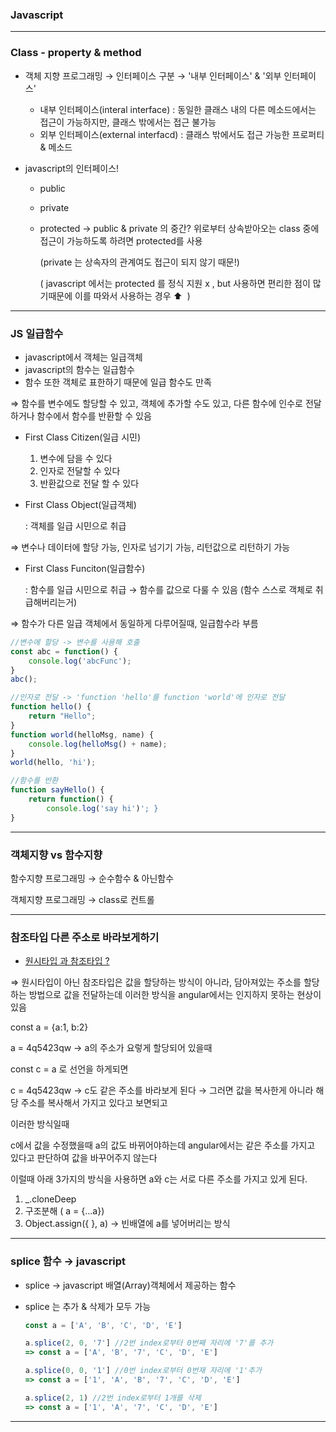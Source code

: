 
### Javascript
---

### Class - property & method

- 객체 지향 프로그래밍 → 인터페이스 구분 → '내부 인터페이스' & '외부 인터페이스'
    - 내부 인터페이스(interal interface) : 동일한 클래스 내의 다른 메소드에서는 접근이 가능하지만, 클래스 밖에서는 접근 불가능
    - 외부 인터페이스(external interfacd) : 클래스 밖에서도 접근 가능한 프로퍼티 & 메소드

- javascript의 인터페이스!
    - public
    - private
    - protected → public & private 의 중간? 위로부터 상속받아오는 class 중에 접근이 가능하도록 하려면 protected를 사용
        
        (private 는 상속자의 관계여도 접근이 되지 않기 때문!)
        
        ( javascript 에서는 protected 를 정식 지원 x , but 사용하면 편리한 점이 많기때문에 이를 따와서 사용하는 경우 ⬆️  )

---

### JS 일급함수

- javascript에서 객체는 일급객체
- javascript의 함수는 일급함수
- 함수 또한 객체로 표한하기 때문에 일급 함수도 만족

⇒ 함수를 변수에도 할당할 수 있고, 객체에 추가할 수도 있고, 다른 함수에 인수로 전달하거나 함수에서 함수를 반환할 수 있음

- First Class Citizen(일급 시민)
    1. 변수에 담을 수 있다
    2. 인자로 전달할 수 있다
    3. 반환값으로 전달 할 수 있다

- First Class Object(일급객체)
    
    : 객체를 일급 시민으로 취급
    

⇒ 변수나 데이터에 할당 가능, 인자로 넘기기 가능, 리턴값으로 리턴하기 가능

- First Class Funciton(일급함수)
    
    : 함수를 일급 시민으로 취급 → 함수를 값으로 다룰 수 있음 (함수 스스로 객체로 취급해버리는거)
    

⇒ 함수가 다른 일급 객체에서 동일하게 다루어질때, 일급함수라 부름

```jsx
//변수에 할당 -> 변수를 사용해 호출
const abc = function() {
	console.log('abcFunc');
}
abc();

//인자로 전달 -> 'function 'hello'를 function 'world'에 인자로 전달
function hello() {
	return "Hello";
}
function world(helloMsg, name) {
	console.log(helloMsg() + name);
}
world(hello, 'hi');

//함수를 반환
function sayHello() {
	return function() {
		console.log('say hi')';	}
}
```
---

### 객체지향 vs 함수지향
함수지향 프로그래밍 → 순수함수 & 아닌함수

객체지향 프로그래밍 → class로 컨트롤

---

### 참조타입 다른 주소로 바라보게하기

- [원시타입 과 참조타입 ?](https://www.notion.so/IONIC-memo-45e54490496b4b3ca2e8f4f328b47135)

⇒  원시타입이 아닌 참조타입은 값을 할당하는 방식이 아니라, 담아져있는 주소를 할당하는 방법으로 값을 전달하는데 이러한 방식을 angular에서는 인지하지 못하는 현상이 있음

const a = {a:1, b:2}

a = 4q5423qw → a의 주소가 요렇게 할당되어 있을때

const c = a 로 선언을 하게되면

c = 4q5423qw → c도 같은 주소를 바라보게 된다 → 그러면 값을 복사한게 아니라 해당 주소를 복사해서 가지고 있다고 보면되고

이러한 방식일때

c에서 값을 수정했을때 a의 값도 바뀌어야하는데 angular에서는 같은 주소를 가지고 있다고 판단하여 값을 바꾸어주지 않는다

이럴때 아래 3가지의 방식을 사용하면 a와 c는 서로 다른 주소를 가지고 있게 된다.

1. _.cloneDeep
2. 구조분해 ( a = {...a})
3. Object.assign({ }, a) → 빈배열에 a를 넣어버리는 방식

---

### splice 함수 → javascript

- splice → javascript 배열(Array)객체에서 제공하는 함수
- splice 는 추가 & 삭제가 모두 가능
    
    ```jsx
    const a = ['A', 'B', 'C', 'D', 'E']
    
    a.splice(2, 0, '7'] //2번 index로부터 0번째 자리에 '7'를 추가
    => const a = ['A', 'B', '7', 'C', 'D', 'E']
    
    a.splice(0, 0, '1'] //0번 index로부터 0번재 자리에 '1'추가
    => const a = ['1', 'A', 'B', '7', 'C', 'D', 'E']
    
    a.splice(2, 1) //2번 index로부터 1개를 삭제
    => const a = ['1', 'A', '7', 'C', 'D', 'E']
    ```
    
---

